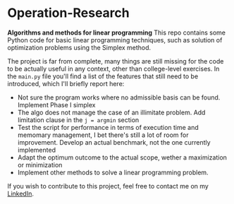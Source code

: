 # Operation-Research
**Algorithms and methods for linear programming**
This repo contains some Python code for basic linear programming techniques, such as solution of optimization problems using the Simplex method. 

The project is far from complete, many things are still missing for the code to be actually useful in any context, other than college-level exercises. In the `main.py` file you'll find a list of the features that still need to be introduced, which I'll briefly report here:

 - Not sure the program works where no admissible basis can be found. Implement Phase I simplex
- The algo does not manage the case of an illimitate
problem. Add limitation clause in the `j = argmin` section
- Test the script for performance in terms of execution
time and memomary management, I bet there's still a lot of room for improvement. Develop an actual benchmark, not the one currently implemented
- Adapt the optimum outcome to the actual scope, wether a maximization or minimization
- Implement other methods to solve a linear programming
problem.

If you wish to contribute to this project, feel free to contact me on my [LinkedIn](https://www.linkedin.com/in/matteo-campagnoli-3a515b1bb/). 
